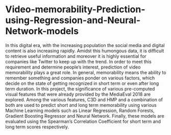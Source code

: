 # Video-memorability-Prediction-using-Regression-and-Neural-Network-models
In this digital era, with the increasing population the social 
media and digital content is also increasing rapidly. Amidst this 
humongous data, it is difficult to retrieve useful information 
and moreover it is highly essential for companies like Twitter 
to keep up with the trend. In order to meet this requirement and 
determine people’s interest, prediction of video memorability 
plays a great role. In general, memorability means the ability to 
remember something and companies ponder on various factors, 
which decide on the state of getting recognized in short term or 
even after long term duration. In this project, the significance of 
various pre-computed visual features that were already 
provided by the MediaEval 2018 are explored. Among the 
various features, C3D and HMP and a combination of both are 
used to predict short and long term memorability using various 
Machine Learning models such as Linear Regression, Random 
Forests, Gradient Boosting Regressor and Neural Network. 
Finally, these models are evaluated using the Spearman’s 
Correlation Coefficient for short term and long term scores 
respectively.
